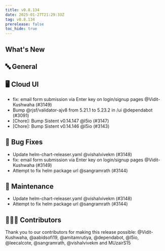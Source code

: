 ```yaml
---
title: v0.8.134
date: 2025-01-27T21:29:33Z
tag: v0.8.134
prerelease: false
toc_hide: true
---
```


## What's New
## 🔤 General
## 🖥 Cloud UI

- fix: email form submission via Enter key on login/signup pages @Vidit-Kushwaha (#3149)
- Bump @rjsf/validator-ajv8 from 5.21.1 to 5.23.2 in /ui @dependabot (#3091)
- [Chore]: Bump Sistent v0.14.147 @l5io (#3147)
- [Chore]: Bump Sistent v0.14.146 @l5io (#3143)

## 🐛 Bug Fixes

- Update helm-chart-releaser.yaml @vishalvivekm (#3148)
- fix: email form submission via Enter key on login/signup pages @Vidit-Kushwaha (#3149)
- Attempt to fix helm package url @sangramrath (#3144)

## 🧰 Maintenance

- Update helm-chart-releaser.yaml @vishalvivekm (#3148)
- Attempt to fix helm package url @sangramrath (#3144)

## 👨🏽‍💻 Contributors

Thank you to our contributors for making this release possible:
@Vidit-Kushwaha, @aabidsofi19, @amitamrutiya, @dependabot, @l5io, @leecalcote, @sangramrath, @vishalvivekm and MUzairS15

